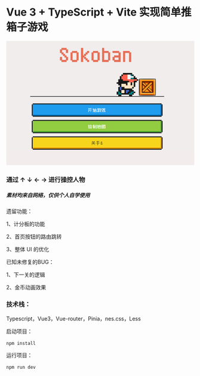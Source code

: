 # Vue 3 + TypeScript + Vite 实现简单推箱子游戏

![sokoban](./public/sokoban.png)

###

### 通过 ↑ ↓ ← → 进行操控人物

##### 素材均来自网络，仅供个人自学使用

遗留功能：

1、计分板的功能

2、首页按钮的路由跳转

3、整体 UI 的优化

已知未修复的BUG：

1、下一关的逻辑

2、金币动画效果

### 技术栈：

Typescript，Vue3，Vue-router，Pinia，nes.css，Less

启动项目：

```ssh
npm install
```

运行项目：

```ssh
npm run dev
```
